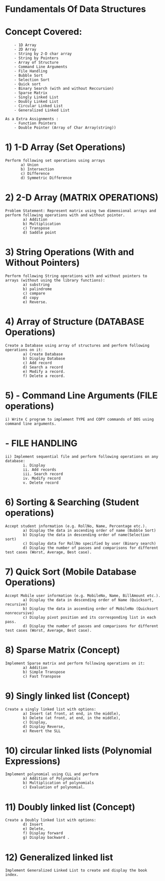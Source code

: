 # Fundamentals Of Data Structures

# Concept Covered:
  		- 1D Array
  		- 2D Array
  		- String by 2-D char array
  		- String by Pointers
  		- Array of Structure
  		- Command Line Arguments
  		- File Handling
  		- Bubble Sort
  		- Selection Sort
  		- Quick sort
  		- Binary Search (with and without Reccursion)
  		- Sparse Matrix
  		- Singly Linked List
  		- Doubly Linked List
  		- Circular Linked List
  		- Generalized Linked List
  		
  	As a Extra Assignments :
  		- Function Pointers
  		- Double Pointer (Array of Char Array(string))

# 1) 1-D Array (Set Operations)
	
	Perform following set operations using arrays
		   a) Union
		   b) Intersection
		   c) Difference
		   d) Symmetric Difference

# 2) 2-D Array (MATRIX OPERATIONS)
	Problem Statement: Represent matrix using two dimensional arrays and perform following operations with and without pointer.
			a) Addition
			b) Multiplication
			c) Transpose
			d) Saddle point

# 3) String Operations (With and Without Pointers)
	Perform following String operations with and without pointers to arrays (without using the library functions):
			a) substring
			b) palindrome
			c) compare
			d) copy
			e) Reverse.
			
# 4) Array of Structure (DATABASE Operations)
	Create a Database using array of structures and perform following operations on it:
			a) Create Database
			b) Display Database
			c) Add record
			d) Search a record
			e) Modify a record.
			f) Delete a record.
			
# 5) - Command Line Arguments (FILE operations)
	i) Write C program to implement TYPE and COPY commands of DOS using command line arguments.
	
#    - FILE HANDLING
	ii) Implement sequential file and perform following operations on any database:
			i. Display
			ii. Add records
			iii. Search record
			iv. Modify record
			v. Delete record


# 6) Sorting & Searching (Student operations)
	Accept student information (e.g. RollNo, Name, Percentage etc.).
			a) Display the data in ascending order of name (Bubble Sort)
			b) Display the data in descending order of name(Selection sort)
			c) Display data for RollNo specified by user (Binary search)
			d) Display the number of passes and comparisons for different test cases (Worst, Average, Best case).


# 7) Quick Sort (Mobile Database Operations)
	Accept Mobile user information (e.g. MobileNo, Name, BillAmount etc.).
			a) Display the data in descending order of Name (Quicksort, recursive)
			b) Display the data in ascending order of MobileNo (Quicksort nonrecursive)
			c) Display pivot position and its corresponding list in each pass.
			d) Display the number of passes and comparisons for different test cases (Worst, Average, Best case).

# 8) Sparse Matrix (Concept)
	Implement Sparse matrix and perform following operations on it:
			a) Addition
			b) Simple Transpose
			c) Fast Transpose

# 9) Singly linked list (Concept)
	Create a singly linked list with options:
			a) Insert (at front, at end, in the middle),
			b) Delete (at front, at end, in the middle),
			c) Display,
			d) Display Reverse,
			e) Revert the SLL

# 10) circular linked lists (Polynomial Expressions)
	Implement polynomial using CLL and perform
			a) Addition of Polynomials
			b) Multiplication of polynomials
			c) Evaluation of polynomial.

# 11) Doubly linked list (Concept)
	Create a Doubly linked list with options:
			d) Insert
			e) Delete,
			f) Display forward
			g) Display backward .


# 12) Generalized linked list
	Implement Generalized Linked List to create and display the book index.

